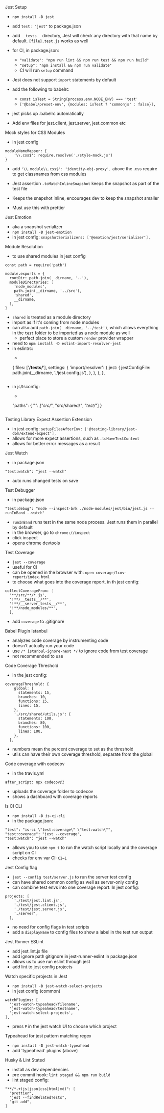 Jest Setup

- `npm install -D jest`
- add `test: "jest"` to package.json
- add `__tests__` directory, Jest will check any directory with that name by default. `[file].test.js` works as well
- for CI, in package.json:
  - `"validate": "npm run lint && npm run test && npm run build"`
  - `"setup": "npm install && npm run validate"`
  - CI will run `setup` command

- Jest does not support `import` statements by default
- add the following to babelrc
  - `const isTest = String(process.env.NODE_ENV) === 'test'`
  - `['@babel/preset-env', {modules: isTest ? 'commonjs' : false}],`
- jest picks up .babelrc automatically

- Add env files for jest.client, jest.server, jest.common etc

Mock styles for CSS Modules
- in jest config
```
moduleNameMapper: {
    '\\.css$': require.resolve('./style-mock.js')
}
```
- add `'\\.module\\.css$': 'identity-obj-proxy',` above the .css require to get classnames from css modules

- Jest assertion `.toMatchInlineSnapshot` keeps the snapshot as part of the test file
- Keeps the snapshot inline, encourages dev to keep the snapshot smaller
- Must use this with prettier

Jest Emotion
- aka a snapshot serializer
- `npm install -D jest-emotion`
- in jest config: `snapshotSerializers: ['@emotion/jest/serializer'],`

Module Resolution
- to use shared modules in jest config
```
const path = require('path')

module.exports = {
  rootDir: path.join(__dirname, '..'),
  moduleDirectories: [
    'node_modules',
    path.join(__dirname, '../src'),
    'shared',
    __dirname,
  ],
}
```
- `shared` is treated as a module directory
- import as if it's coming from node modules
- can also add `path.join(__dirname, '../test')`, which allows everything in the `test` folder to be imported as a node module as well
  - perfect place to store a custom `render` provider wrapper
- need to `npm install -D eslint-import-resolver-jest`
- in eslintrc:
  - ```
  {
      files: ['**/__tests__/**'],
      settings: {
        'import/resolver': {
          jest: {
            jestConfigFile: path.join(__dirname, './jest.config.js'),
          },
        },
      },
    },
  ```
- in js/tsconfig:
  - ```
  "paths": {
      "*": ["src/*", "src/shared/*", "test/*"]
    }
  ```

Testing Library Expect Assertion Extension
- in jest config: `setupFilesAfterEnv: ['@testing-library/jest-dom/extend-expect'],`
- allows for more expect assertions, such as `.toHaveTextContent`
- allows for better error messages as a result

Jest Watch
- in package.json
```
"test:watch": "jest --watch"
```
- auto runs changed tests on save

Test Debugger
- in package.json
```
"test:debug": "node --inspect-brk ./node-modules/jest/bin/jest.js --runInBand --watch"
```
- `runInBand` runs test in the same node process. Jest runs them in parallel by default
- in the browser, go to `chrome://inspect`
- click inspect
- opens chrome devtools

Test Coverage
- `jest --coverage`
- useful for CI
- can be opened in the browser with: `open coverage/lcov-report/index.html`
- to choose what goes into the coverage report, in th jest config:
```
collectCoverageFrom: [
  '**/src/**/*.js',
  '!**/__tests__/**',
  '!**/__server_tests__/**',
  '!**/node_modules/**',
  ],
```
- add `coverage` to .gitignore

Babel Plugin Istanbul
- analyzes code coverage by instrumenting code
- doesn't actually run your code
- use `/* istanbul-ignore-next */` to ignore code from test coverage
- not recommended to use

Code Coverage Threshold
- in the jest config:
```
coverageThreshold: {
    global: {
      statements: 15,
      branches: 10,
      functions: 15,
      lines: 15,
    },
    './src/shared/utils.js': {
      statements: 100,
      branches: 80,
      functions: 100,
      lines: 100,
    },
  },
```
- numbers mean the percent coverage to set as the threshold
- utils can have their own coverage threshold, separate from the global

Code coverage with codecov
- in the travis.yml
```
after_script: npx codecov@3
```
- uploads the coverage folder to codecov
- shows a dashboard with coverage reports

Is CI CLI
- `npm install -D is-ci-cli`
- in the package.json:
```
"test": "is-ci \"test:coverage\" \"test:watch\"",
"test:coverage": "jest --coverage",
"test:watch": "jest --watch"
```
- allows you to use `npm t` to run the watch script locally and the coverage script on CI
- checks for env var CI: `CI=1`

Jest Config flag
- `jest --config test/server.js` to run the server test config
- can have shared common config as well as server-only config
- can combine test envs into one coverage report. In jest config:
```
projects: [
    './test/jest.lint.js',
    './test/jest.client.js',
    './test/jest.server.js',
    './server',
  ],
```
- no need for config flags in test scripts
- add a `displayName` to config files to show a label in the test run output

Jest Runner ESLint
- add jest.lint.js file
- add ignore path gitignore in jest-runner-eslint in package.json
- allows us to use run eslint through jest
- add lint to jest config projects

Watch specific projects in Jest
- `npm install -D jest-watch-select-projects`
- in jest config (common)
```
watchPlugins: [
  'jest-watch-typeahead/filename',
  'jest-watch-typeahead/testname',
  'jest-watch-select-projects',
],
```
- press `P` in the jest watch UI to choose which project

Typeahead for jest pattern matching regex
- `npm install -D jest-watch-typeahead`
- add 'typeahead' plugins (above)

Husky & Lint Stated
- install as dev dependencies
- pre commit hook: `lint staged && npm run build`
- lint staged config:
```
"**/*.+(js|json|css|html|md)": [
  "prettier",
  "jest --findRelatedTests",
  "git add",
]
```